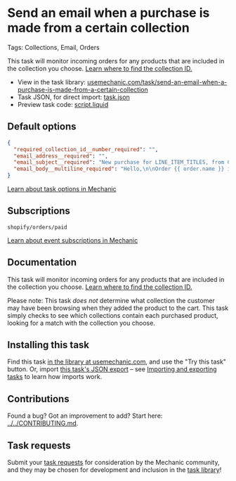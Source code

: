 # Send an email when a purchase is made from a certain collection

Tags: Collections, Email, Orders

This task will monitor incoming orders for any products that are included in the collection you choose. [Learn where to find the collection ID.](https://learn.mechanic.dev/techniques/finding-a-resource-id)

* View in the task library: [usemechanic.com/task/send-an-email-when-a-purchase-is-made-from-a-certain-collection](https://usemechanic.com/task/send-an-email-when-a-purchase-is-made-from-a-certain-collection)
* Task JSON, for direct import: [task.json](../../tasks/send-an-email-when-a-purchase-is-made-from-a-certain-collection.json)
* Preview task code: [script.liquid](./script.liquid)

## Default options

```json
{
  "required_collection_id__number_required": "",
  "email_address__required": "",
  "email_subject__required": "New purchase for LINE_ITEM_TITLES, from COLLECTION_TITLE",
  "email_body__multiline_required": "Hello,\n\nOrder {{ order.name }} includes LINE_ITEM_TITLES, from COLLECTION_TITLE.\n\n<a href=\"https://{{ shop.domain }}/admin/orders/{{ order.id }}\">Manage this order in Shopify</a>\n\nThanks,\n-Mechanic, for {{ shop.name }}"
}
```

[Learn about task options in Mechanic](https://docs.usemechanic.com/article/471-task-options)

## Subscriptions

```liquid
shopify/orders/paid
```

[Learn about event subscriptions in Mechanic](https://docs.usemechanic.com/article/408-subscriptions)

## Documentation

This task will monitor incoming orders for any products that are included in the collection you choose. [Learn where to find the collection ID.](https://learn.mechanic.dev/techniques/finding-a-resource-id)

Please note: This task _does not_ determine what collection the customer may have been browsing when they added the product to the cart. This task simply checks to see which collections contain each purchased product, looking for a match with the collection you choose.

## Installing this task

Find this task [in the library at usemechanic.com](https://usemechanic.com/task/send-an-email-when-a-purchase-is-made-from-a-certain-collection), and use the "Try this task" button. Or, import [this task's JSON export](../../tasks/send-an-email-when-a-purchase-is-made-from-a-certain-collection.json) – see [Importing and exporting tasks](https://docs.usemechanic.com/article/505-importing-and-exporting-tasks) to learn how imports work.

## Contributions

Found a bug? Got an improvement to add? Start here: [../../CONTRIBUTING.md](../../CONTRIBUTING.md).

## Task requests

Submit your [task requests](https://mechanic.canny.io/task-requests) for consideration by the Mechanic community, and they may be chosen for development and inclusion in the [task library](https://tasks.mechanic.dev/)!

